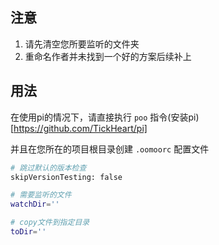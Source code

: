 ## 注意
1. 请先清空您所要监听的文件夹
2. 重命名作者并未找到一个好的方案后续补上

## 用法

在使用pi的情况下，请直接执行 `poo` 指令(安装pi)[https://github.com/TickHeart/pi]

并且在您所在的项目根目录创建 `.oomoorc` 配置文件

```bash
# 跳过默认的版本检查
skipVersionTesting: false

# 需要监听的文件
watchDir=''

# copy文件到指定目录
toDir=''
```
